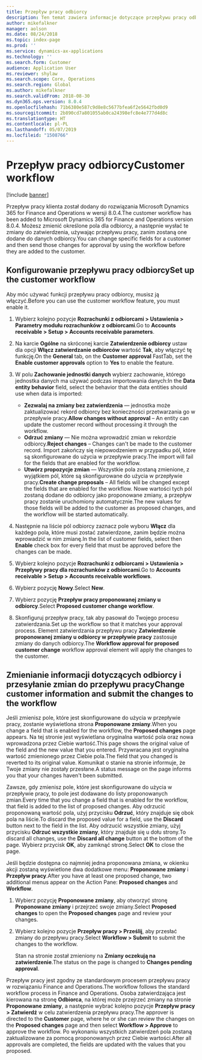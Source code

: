 ```yaml
---
title: Przepływ pracy odbiorcy
description: Ten temat zawiera informacje dotyczące przepływu pracy odbiorcy. Możesz zmienić określone pola dla odbiorcy, a następnie wysłać te zmiany do zatwierdzenia, używając przepływu pracy, zanim zostaną one dodane do danych odbiorcy.
author: mikefalkner
manager: aolson
ms.date: 08/24/2018
ms.topic: index-page
ms.prod: ''
ms.service: dynamics-ax-applications
ms.technology: ''
ms.search.form: Customer
audience: Application User
ms.reviewer: shylaw
ms.search.scope: Core, Operations
ms.search.region: Global
ms.author: mikefalkner
ms.search.validFrom: 2018-08-30
ms.dyn365.ops.version: 8.0.4
ms.openlocfilehash: 71b6380e587c9d8e8c5677bfea6f2e5642fbd0d9
ms.sourcegitcommit: 2b890cd7a801055ab0ca24398efc8e4e777d4d8c
ms.translationtype: HT
ms.contentlocale: pl-PL
ms.lasthandoff: 05/07/2019
ms.locfileid: "1508766"
---
```

# <a name="customer-workflow"></a><span data-ttu-id="fae8a-104">Przepływ pracy odbiorcy</span><span class="sxs-lookup"><span data-stu-id="fae8a-104">Customer workflow</span></span>

[!include [banner](../includes/banner.md)]

<span data-ttu-id="fae8a-105">Przepływ pracy klienta został dodany do rozwiązania Microsoft Dynamics 365 for Finance and Operations w wersji 8.0.4.</span><span class="sxs-lookup"><span data-stu-id="fae8a-105">The customer workflow has been added to Microsoft Dynamics 365 for Finance and Operations version 8.0.4.</span></span> <span data-ttu-id="fae8a-106">Możesz zmienić określone pola dla odbiorcy, a następnie wysłać te zmiany do zatwierdzenia, używając przepływu pracy, zanim zostaną one dodane do danych odbiorcy.</span><span class="sxs-lookup"><span data-stu-id="fae8a-106">You can change specific fields for a customer and then send those changes for approval by using the workflow before they are added to the customer.</span></span>

## <a name="set-up-the-customer-workflow"></a><span data-ttu-id="fae8a-107">Konfigurowanie przepływu pracy odbiorcy</span><span class="sxs-lookup"><span data-stu-id="fae8a-107">Set up the customer workflow</span></span>

<span data-ttu-id="fae8a-108">Aby móc używać funkcji przepływu pracy odbiorcy, musisz ją włączyć.</span><span class="sxs-lookup"><span data-stu-id="fae8a-108">Before you can use the customer workflow feature, you must enable it.</span></span>

1. <span data-ttu-id="fae8a-109">Wybierz kolejno pozycje **Rozrachunki z odbiorcami \> Ustawienia \> Parametry modułu rozrachunków z odbiorcami**.</span><span class="sxs-lookup"><span data-stu-id="fae8a-109">Go to **Accounts receivable \> Setup \> Accounts receivable parameters**.</span></span>
2. <span data-ttu-id="fae8a-110">Na karcie **Ogólne** na skróconej karcie **Zatwierdzenie odbiorcy** ustaw dla opcji **Włącz zatwierdzanie odbiorców** wartość **Tak**, aby włączyć tę funkcję.</span><span class="sxs-lookup"><span data-stu-id="fae8a-110">On the **General** tab, on the **Customer approval** FastTab, set the **Enable customer approvals** option to **Yes** to enable the feature.</span></span>
3. <span data-ttu-id="fae8a-111">W polu **Zachowanie jednostki danych** wybierz zachowanie, którego jednostka danych ma używać podczas importowania danych:</span><span class="sxs-lookup"><span data-stu-id="fae8a-111">In the **Data entity behavior** field, select the behavior that the data entities should use when data is imported:</span></span>

    - <span data-ttu-id="fae8a-112">**Zezwalaj na zmiany bez zatwierdzenia** — jednostka może zaktualizować rekord odbiorcy bez konieczności przetwarzania go w przepływie pracy.</span><span class="sxs-lookup"><span data-stu-id="fae8a-112">**Allow changes without approval** – An entity can update the customer record without processing it through the workflow.</span></span>
    - <span data-ttu-id="fae8a-113">**Odrzuć zmiany** — Nie można wprowadzić zmian w rekordzie odbiorcy.</span><span class="sxs-lookup"><span data-stu-id="fae8a-113">**Reject changes** – Changes can't be made to the customer record.</span></span> <span data-ttu-id="fae8a-114">Import zakończy się niepowodzeniem w przypadku pól, które są skonfigurowane do użycia w przepływie pracy.</span><span class="sxs-lookup"><span data-stu-id="fae8a-114">The import will fail for the fields that are enabled for the workflow.</span></span>
    - <span data-ttu-id="fae8a-115">**Utwórz propozycje zmian** — Wszystkie pola zostaną zmienione, z wyjątkiem pól, które są skonfigurowane do użycia w przepływie pracy.</span><span class="sxs-lookup"><span data-stu-id="fae8a-115">**Create change proposals** – All fields will be changed except the fields that are enabled for the workflow.</span></span> <span data-ttu-id="fae8a-116">Nowe wartości tych pól zostaną dodane do odbiorcy jako proponowane zmiany, a przepływ pracy zostanie uruchomiony automatycznie.</span><span class="sxs-lookup"><span data-stu-id="fae8a-116">The new values for those fields will be added to the customer as proposed changes, and the workflow will be started automatically.</span></span>

4. <span data-ttu-id="fae8a-117">Następnie na liście pól odbiorcy zaznacz pole wyboru **Włącz** dla każdego pola, które musi zostać zatwierdzone, zanim będzie można wprowadzić w nim zmianę.</span><span class="sxs-lookup"><span data-stu-id="fae8a-117">In the list of customer fields, select then **Enable** check box for every field that must be approved before the changes can be made.</span></span>
5. <span data-ttu-id="fae8a-118">Wybierz kolejno pozycje **Rozrachunki z odbiorcami \> Ustawienia \> Przepływy pracy dla rozrachunków z odbiorcami**.</span><span class="sxs-lookup"><span data-stu-id="fae8a-118">Go to **Accounts receivable \> Setup \> Accounts receivable workflows**.</span></span>
6. <span data-ttu-id="fae8a-119">Wybierz pozycję **Nowy**.</span><span class="sxs-lookup"><span data-stu-id="fae8a-119">Select **New**.</span></span>
7. <span data-ttu-id="fae8a-120">Wybierz pozycję **Przepływ pracy proponowanej zmiany u odbiorcy**.</span><span class="sxs-lookup"><span data-stu-id="fae8a-120">Select **Proposed customer change workflow**.</span></span> 
8. <span data-ttu-id="fae8a-121">Skonfiguruj przepływ pracy, tak aby pasował do Twojego procesu zatwierdzania.</span><span class="sxs-lookup"><span data-stu-id="fae8a-121">Set up the workflow so that it matches your approval process.</span></span> <span data-ttu-id="fae8a-122">Element zatwierdzania przepływu pracy **Zatwierdzenie proponowanej zmiany u odbiorcy w przepływie pracy** zastosuje zmiany do danych odbiorcy.</span><span class="sxs-lookup"><span data-stu-id="fae8a-122">The **Workflow approval for proposed customer change** workflow approval element will apply the changes to the customer.</span></span>

## <a name="change-customer-information-and-submit-the-changes-to-the-workflow"></a><span data-ttu-id="fae8a-123">Zmienianie informacji dotyczących odbiorcy i przesyłanie zmian do przepływu pracy</span><span class="sxs-lookup"><span data-stu-id="fae8a-123">Change customer information and submit the changes to the workflow</span></span>

<span data-ttu-id="fae8a-124">Jeśli zmienisz pole, które jest skonfigurowane do użycia w przepływie pracy, zostanie wyświetlona strona **Proponowane zmiany**.</span><span class="sxs-lookup"><span data-stu-id="fae8a-124">When you change a field that is enabled for the workflow, the **Proposed changes** page appears.</span></span> <span data-ttu-id="fae8a-125">Na tej stronie jest wyświetlana oryginalna wartość pola oraz nowa wprowadzona przez Ciebie wartość.</span><span class="sxs-lookup"><span data-stu-id="fae8a-125">This page shows the original value of the field and the new value that you entered.</span></span> <span data-ttu-id="fae8a-126">Przywracana jest oryginalna wartość zmienionego przez Ciebie pola.</span><span class="sxs-lookup"><span data-stu-id="fae8a-126">The field that you changed is reverted to its original value.</span></span> <span data-ttu-id="fae8a-127">Komunikat o stanie na stronie informuje, że Twoje zmiany nie zostały przesłane.</span><span class="sxs-lookup"><span data-stu-id="fae8a-127">A status message on the page informs you that your changes haven't been submitted.</span></span>

<span data-ttu-id="fae8a-128">Zawsze, gdy zmienisz pole, które jest skonfigurowane do użycia w przepływie pracy, to pole jest dodawane do listy proponowanych zmian.</span><span class="sxs-lookup"><span data-stu-id="fae8a-128">Every time that you change a field that is enabled for the workflow, that field is added to the list of proposed changes.</span></span> <span data-ttu-id="fae8a-129">Aby odrzucić proponowaną wartość pola, użyj przycisku **Odrzuć**, który znajduje się obok pola na liście.</span><span class="sxs-lookup"><span data-stu-id="fae8a-129">To discard the proposed value for a field, use the **Discard** button next to the field in the list.</span></span> <span data-ttu-id="fae8a-130">Aby odrzucić wszystkie zmiany, użyj przycisku **Odrzuć wszystkie zmiany**, który znajduje się u dołu strony.</span><span class="sxs-lookup"><span data-stu-id="fae8a-130">To discard all changes, use the **Discard all change** button at the bottom of the page.</span></span> <span data-ttu-id="fae8a-131">Wybierz przycisk **OK**, aby zamknąć stronę.</span><span class="sxs-lookup"><span data-stu-id="fae8a-131">Select **OK** to close the page.</span></span>

<span data-ttu-id="fae8a-132">Jeśli będzie dostępna co najmniej jedna proponowana zmiana, w okienku akcji zostaną wyświetlone dwa dodatkowe menu: **Proponowane zmiany** i **Przepływ pracy**.</span><span class="sxs-lookup"><span data-stu-id="fae8a-132">After you have at least one proposed change, two additional menus appear on the Action Pane: **Proposed changes** and **Workflow**.</span></span>

1. <span data-ttu-id="fae8a-133">Wybierz pozycję **Proponowane zmiany**, aby otworzyć stronę **Proponowane zmiany** i przejrzeć swoje zmiany.</span><span class="sxs-lookup"><span data-stu-id="fae8a-133">Select **Proposed changes** to open the **Proposed changes** page and review your changes.</span></span>
2. <span data-ttu-id="fae8a-134">Wybierz kolejno pozycje **Przepływ pracy \> Prześlij**, aby przesłać zmiany do przepływu pracy.</span><span class="sxs-lookup"><span data-stu-id="fae8a-134">Select **Workflow \> Submit** to submit the changes to the workflow.</span></span>

    <span data-ttu-id="fae8a-135">Stan na stronie został zmieniony na **Zmiany oczekują na zatwierdzenie**.</span><span class="sxs-lookup"><span data-stu-id="fae8a-135">The status on the page is changed to **Changes pending approval**.</span></span>

<span data-ttu-id="fae8a-136">Przepływ pracy jest zgodny ze standardowym procesem przepływu pracy w rozwiązaniu Finance and Operations.</span><span class="sxs-lookup"><span data-stu-id="fae8a-136">The workflow follows the standard workflow process in Finance and Operations.</span></span> <span data-ttu-id="fae8a-137">Osoba zatwierdzająca jest kierowana na stronę **Odbiorca**, na której może przejrzeć zmiany na stronie **Proponowane zmiany**, a następnie wybrać kolejno pozycje **Przepływ pracy \> Zatwierdź** w celu zatwierdzenia przepływu pracy.</span><span class="sxs-lookup"><span data-stu-id="fae8a-137">The approver is directed to the **Customer** page, where he or she can review the changes on the **Proposed changes** page and then select **Workflow \> Approve** to approve the workflow.</span></span> <span data-ttu-id="fae8a-138">Po wykonaniu wszystkich zatwierdzeń pola zostaną zaktualizowane za pomocą proponowanych przez Ciebie wartości.</span><span class="sxs-lookup"><span data-stu-id="fae8a-138">After all approvals are completed, the fields are updated with the values that you proposed.</span></span>
